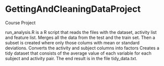 # GettingAndCleaningDataProject
Course Project

run_analysis.R is a R script that reads the files with the dataset, activity list and feature list.
Merges all the data from the test and the train set.
Then a subset is created where only those colums with mean or standard deviations.
Converts the activity and subject columns into factors
Creates a tidy dataset that consists of the average  value of each variable for each subject and activity pair.
The end result is in the file tidy_data.txt.

